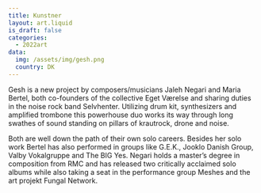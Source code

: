 ```yaml
---
title: Kunstner
layout: art.liquid
is_draft: false
categories:
  - 2022art
data:
  img: /assets/img/gesh.png
  country: DK
---
```


<p>Gesh is a new project by composers/musicians Jaleh Negari and Maria Bertel, both co-founders of the collective Eget Værelse and sharing duties in the noise rock band Selvhenter. Utilizing drum kit, synthesizers and amplified trombone this powerhouse duo works its way through long swathes of sound standing on pillars of krautrock, drone and noise.</p>

<p>Both are well down the path of their own solo careers. Besides her solo work Bertel has also performed in groups like G.E.K., Jooklo Danish Group, Valby Vokalgruppe and The BIG Yes. Negari holds a master’s degree in composition from RMC and has released two critically acclaimed solo albums while also taking a seat in the performance group Meshes and the art projekt Fungal Network. 
</p>
